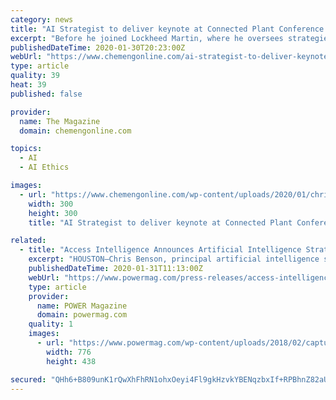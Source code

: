```yaml
---
category: news
title: "AI Strategist to deliver keynote at Connected Plant Conference 2020"
excerpt: "Before he joined Lockheed Martin, where he oversees strategies related to AI and AI ethics, Benson was chief scientist for AI and ML at technology conglomerate Honeywell SPS, and before that, he was on the AI team at multinational professional services company Accenture. This year’s Connected Plant Conference, scheduled for February 25 to 27 ..."
publishedDateTime: 2020-01-30T20:23:00Z
webUrl: "https://www.chemengonline.com/ai-strategist-to-deliver-keynote-at-connected-plant-conference-2020/"
type: article
quality: 39
heat: 39
published: false

provider:
  name: The Magazine
  domain: chemengonline.com

topics:
  - AI
  - AI Ethics

images:
  - url: "https://www.chemengonline.com/wp-content/uploads/2020/01/chrisbenson_square-profile_2016_with-background-300x300.png"
    width: 300
    height: 300
    title: "AI Strategist to deliver keynote at Connected Plant Conference 2020"

related:
  - title: "Access Intelligence Announces Artificial Intelligence Strategist Chris Benson Will Deliver the Keynote Presentation at Connected Plant Conference 2020"
    excerpt: "HOUSTON—Chris Benson, principal artificial intelligence strategist for global aerospace, defense, and security giant Lockheed Martin, will give the opening keynote presentation at the Connected Plant Conference 2020, which will take place February 25 to 27, 2020, at the Westin Peachtree Plaza in Atlanta, Georgia. Kicking off the event ..."
    publishedDateTime: 2020-01-31T11:13:00Z
    webUrl: "https://www.powermag.com/press-releases/access-intelligence-announces-artificial-intelligence-strategist-chris-benson-will-deliver-the-keynote-presentation-at-connected-plant-conference-2020/"
    type: article
    provider:
      name: POWER Magazine
      domain: powermag.com
    quality: 1
    images:
      - url: "https://www.powermag.com/wp-content/uploads/2018/02/capture.png"
        width: 776
        height: 438

secured: "QHh6+B809unK1rQwXhFhRN1ohxOeyi4Fl9gkHzvkYBENqzbxIf+RPBhnZ82aU6ZmuWzkvz7ez1BsrUdS0MWgqhz7lXVsf+NVi/nxihY6phs3soiCJy9ptBfRnrK1hIrFkOywAjTfq+k48NiKrWpVhb2OwdZq1s8Q15QTjDuUEqTBXtk++p3EuOpVphOGu8yZvcyFzbEYFmd1E8qV3M1Uwv6y8Sb74k1PjKYtbEzmnDV/DUgwmxvHhb7zfchwdVHJcrVZoWUefmy9qt6NQVSG41uM2oxtS8e3KPRZtx3cBC9V+L2nwP8zwg3MMGqbMPkm;5HkL2PfFffYm9qrWiqGu0g=="
---
```


